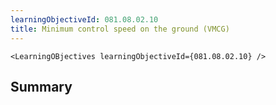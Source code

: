 ```yaml
---
learningObjectiveId: 081.08.02.10
title: Minimum control speed on the ground (VMCG)
---
```


```tsx eval
<LearningOBjectives learningObjectiveId={081.08.02.10} />
```

## Summary
